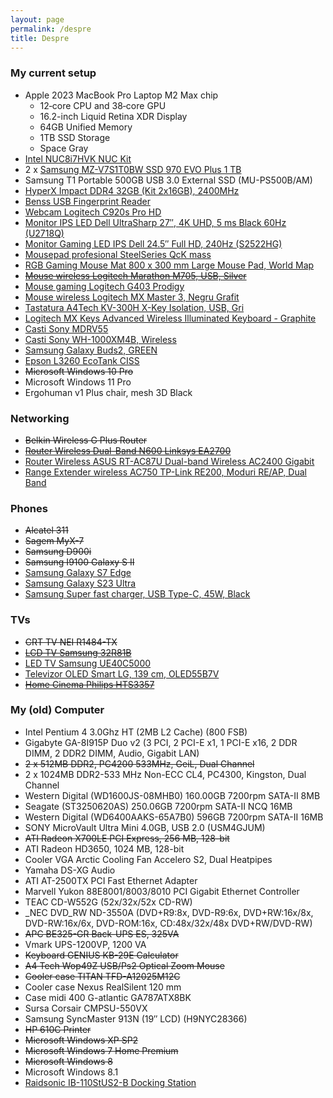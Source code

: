 ```yaml
---
layout: page
permalink: /despre
title: Despre
---
```


### My current setup

- Apple 2023 MacBook Pro Laptop M2 Max chip
    - 12‑core CPU and 38‑core GPU
    - 16.2-inch Liquid Retina XDR Display
    - 64GB Unified Memory
    - 1TB SSD Storage
    - Space Gray
- [Intel NUC8i7HVK NUC Kit](https://www.amazon.de/gp/product/B07DG7L52T/)
- 2 x [Samsung MZ-V7S1T0BW SSD 970 EVO Plus 1 TB](https://www.amazon.de/gp/product/B07MBQPQ62/)
- Samsung T1 Portable 500GB USB 3.0 External SSD (MU-PS500B/AM)
- [HyperX Impact DDR4 32GB (Kit 2x16GB), 2400MHz](https://www.amazon.de/gp/product/B01BNJL8I4/)
- [Benss USB Fingerprint Reader](https://www.amazon.de/gp/product/B078WKXTT7/)
- [Webcam Logitech C920s Pro HD](https://l.profitshare.ro/l/9569109)
- [Monitor IPS LED Dell UltraSharp 27″, 4K UHD, 5 ms Black 60Hz (U2718Q)](https://l.profitshare.ro/l/10035619)
- [Monitor Gaming LED IPS Dell 24.5″ Full HD, 240Hz (S2522HG)](https://l.profitshare.ro/l/9227703)
- [Mousepad profesional SteelSeries QcK mass](https://www.octav.name/2013/03/mousepad-profesional-steelseries-qck-mass.html)
- [RGB Gaming Mouse Mat 800 x 300 mm Large Mouse Pad, World Map](https://www.amazon.de/-/en/Gaming-Lighting-Colour-Accessories-Computers-black/dp/B0BZZ8VGSV/)
- [~~Mouse wireless Logitech Marathon M705, USB, Silver~~](https://l.profitshare.ro/l/12591054)
- [Mouse gaming Logitech G403 Prodigy](https://l.profitshare.ro/l/12591050)
- [Mouse wireless Logitech MX Master 3, Negru Grafit](https://l.profitshare.ro/l/12591049)
- [Tastatura A4Tech KV-300H X-Key Isolation, USB, Gri](https://l.profitshare.ro/l/12591052)
- [Logitech MX Keys Advanced Wireless Illuminated Keyboard - Graphite](https://l.profitshare.ro/l/12591051)
- [Casti Sony MDRV55](https://l.profitshare.ro/l/12591047)
- [Casti Sony WH-1000XM4B, Wireless](https://l.profitshare.ro/l/12591046)
- [Samsung Galaxy Buds2, GREEN](https://l.profitshare.ro/l/12591034)
- [Epson L3260 EcoTank CISS](https://l.profitshare.ro/l/12591037)
- ~~Microsoft Windows 10 Pro~~
- Microsoft Windows 11 Pro
- Ergohuman v1 Plus chair, mesh 3D Black

### Networking

- ~~Belkin Wireless G Plus Router~~
- [~~Router Wireless Dual-Band N600 Linksys EA2700~~](https://l.profitshare.ro/l/9972886)
- [Router Wireless ASUS RT-AC87U Dual-band Wireless AC2400 Gigabit](https://l.profitshare.ro/l/9973161)
- [Range Extender wireless AC750 TP-Link RE200, Moduri RE/AP, Dual Band](https://l.profitshare.ro/l/5324444)

### Phones

- ~~Alcatel 311~~
- ~~Sagem MyX-7~~
- ~~Samsung D900i~~
- ~~Samsung I9100 Galaxy S II~~
- [Samsung Galaxy S7 Edge](https://l.profitshare.ro/l/9972877)
- [Samsung Galaxy S23 Ultra](https://l.profitshare.ro/l/12591028)
- [Samsung Super fast charger, USB Type-C, 45W, Black](https://l.profitshare.ro/l/12591067)

### TVs

- ~~CRT TV NEI R1484-TX~~
- [~~LCD TV Samsung 32R81B~~](https://www.octav.name/2009/04/lcd-tv-samsung-32r81b.html)
- [LED TV Samsung UE40C5000](https://www.octav.name/2011/04/led-tv-samsung-ue40c5000.html)
- [Televizor OLED Smart LG, 139 cm, OLED55B7V](https://l.profitshare.ro/l/9973894)
- [~~Home Cinema Philips HTS3357~~](https://www.emag.ro/sistem-home-cinema-philips-hts3357-hts3357-12/pd/EJTQMBBBM/)

### My (old) Computer

- Intel Pentium 4 3.0Ghz HT (2MB L2 Cache) (800 FSB)
- Gigabyte GA-8I915P Duo v2 (3 PCI, 2 PCI-E x1, 1 PCI-E x16, 2 DDR DIMM, 2 DDR2 DIMM, Audio, Gigabit LAN)
- ~~2 x 512MB DDR2, PC4200 533MHz, GeiL, Dual Channel~~
- 2 x 1024MB DDR2-533 MHz Non-ECC CL4, PC4300, Kingston, Dual Channel
- Western Digital (WD1600JS-08MHB0) 160.00GB 7200rpm SATA-II 8MB
- Seagate (ST3250620AS) 250.06GB 7200rpm SATA-II NCQ 16MB
- Western Digital (WD6400AAKS-65A7B0) 596GB 7200rpm SATA-II 16MB
- SONY MicroVault Ultra Mini 4.0GB, USB 2.0 (USM4GJUM)
- ~~ATI Radeon X700LE PCI Express, 256 MB, 128-bit~~
- ATI Radeon HD3650, 1024 MB, 128-bit
- Cooler VGA Arctic Cooling Fan Accelero S2, Dual Heatpipes
- Yamaha DS-XG Audio
- ATI AT-2500TX PCI Fast Ethernet Adapter
- Marvell Yukon 88E8001/8003/8010 PCI Gigabit Ethernet Controller
- TEAC CD-W552G (52x/32x/52x CD-RW)
- _NEC DVD_RW ND-3550A (DVD+R9:8x, DVD-R9:6x, DVD+RW:16x/8x, DVD-RW:16x/6x, DVD-ROM:16x, CD:48x/32x/48x DVD+RW/DVD-RW)
- ~~APC BE325-GR Back-UPS ES, 325VA~~
- Vmark UPS-1200VP, 1200 VA
- ~~Keyboard GENIUS KB-29E Calculator~~
- ~~A4 Tech Wop49Z USB/Ps2 Optical Zoom Mouse~~
- ~~Cooler case TITAN TFD-A12025M12C~~
- Cooler case Nexus RealSilent 120 mm
- Case midi 400 G-atlantic GA787ATX8BK
- Sursa Corsair CMPSU-550VX
- Samsung SyncMaster 913N (19″ LCD) (H9NYC28366)
- ~~HP 610C Printer~~
- ~~Microsoft Windows XP SP2~~
- ~~Microsoft Windows 7 Home Premium~~
- ~~Microsoft Windows 8~~
- Microsoft Windows 8.1
- [Raidsonic IB-110StUS2-B Docking Station](https://www.octav.name/2011/04/docking-station-raidsonic-ib-110stus2-b.html)
